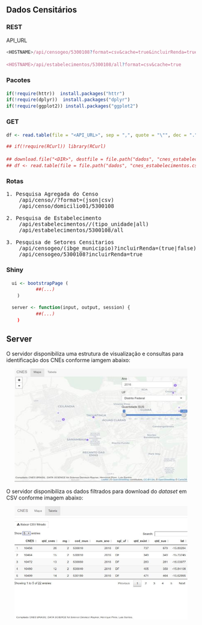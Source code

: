 ## Dados Censitários

### REST
API_URL
```javascript
<HOSTNAME>/api/censogeo/5300108?format=csv&cache=true&incluirRenda=true
    
<HOSTNAME>/api/estabelecimentos/5300108/all?format=csv&cache=true
```
### Pacotes
```r
if(!require(httr))  install.packages("httr")
if(!require(dplyr))  install.packages("dplyr")
if(!require(ggplot2)) install.packages("ggplot2")
```

### GET

```r
df <- read.table(file = "<API_URL>", sep = ",", quote = "\"", dec = ".", header = TRUE);
```
```r
## if(!require(RCurl)) library(RCurl)

## download.file("<DIR>", destfile = file.path("dados", "cnes_estabelecimentos.csv"))
## df <- read.table(file = file.path("dados", "cnes_estabelecimentos.csv"), sep = ",", quote = "\"", dec = ".", header = TRUE);

```

### Rotas

<pre>
1. Pesquisa Agregada do Censo
    /api/censo/<nome_do_agregado>/<ibge_municipio>?format=(json|csv)
    /api/censo/domicilio01/5300108
      
2. Pesquisa de Estabelecimento 
    /api/estabelecimentos/<ibge_municipio>/(tipo_unidade|all)
    /api/estabelecimentos/5300108/all
      
3. Pesquisa de Setores Censitarios
    /api/censogeo/(ibge_municipio)?incluirRenda=(true|false)
    /api/censogeo/5300108?incluirRenda=true
</pre>


### Shiny

```r
  ui <- bootstrapPage (
    	   ##(...)
	)
```

```r
  server <- function(input, output, session) {
    	   ##(...)
	)
```

## Server

O servidor disponibiliza uma estrutura de visualização e consultas para identificação dos CNEs conforme iamgem abaixo:

<p align="center">
  <img width="460" height="300" src="./shiny/cnes-map/map_view.jpeg">
</p>


O servidor disponibiliza os dados filtrados para download do *dataset* em CSV conforme imagem abaixo:

<p align="center">
  <img width="460" height="300" src="./shiny/cnes-map/dataset_download.jpeg">
</p>
